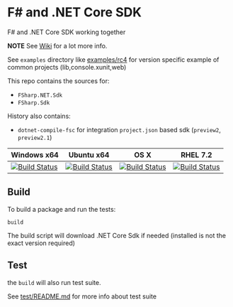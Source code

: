 # F\# and .NET Core SDK

F# and .NET Core SDK working together

**NOTE** See [Wiki](https://github.com/dotnet/netcorecli-fsc/wiki) for a lot more info.

See `examples` directory like [examples/rc4](https://github.com/dotnet/netcorecli-fsc/tree/master/examples/rc4) for version specific example of common projects (lib,console.xunit,web)

This repo contains the sources for:

- `FSharp.NET.Sdk`
- `FSharp.Sdk`

History also contains:

- `dotnet-compile-fsc` for integration `project.json` based sdk (`preview2`, `preview2.1`)


| Windows x64 | Ubuntu x64 | OS X | RHEL 7.2 |
|-------------|------------|------|----------|
| [![Build Status][win-x64-badge]](https://ci2.dot.net/job/dotnet_netcorecli-fsc/job/master/job/release_windows_nt_x64/) | [![Build Status][ubuntu-x64-badge]](https://ci2.dot.net/job/dotnet_netcorecli-fsc/job/master/job/release_ubuntu_x64/) | [![Build Status][osx-x64-badge]](https://ci2.dot.net/job/dotnet_netcorecli-fsc/job/master/job/release_osx_x64/) | [![Build Status](https://ci2.dot.net/buildStatus/icon?job=dotnet_netcorecli-fsc/master/release_rhel7.2_x64)](https://ci2.dot.net/job/dotnet_netcorecli-fsc/job/master/job/release_rhel7.2_x64/) |

## Build

To build a package and run the tests:

```
build
```

The build script will download .NET Core Sdk if needed (installed is not the exact version required)

## Test

the `build` will also run test suite.

See [test/README.md](https://github.com/dotnet/netcorecli-fsc/blob/master/test/README.md) for more info about test suite


[win-x64-badge]: https://ci2.dot.net/buildStatus/icon?job=dotnet_netcorecli-fsc/master/release_windows_nt_x64
[ubuntu-x64-badge]: https://ci2.dot.net/buildStatus/icon?job=dotnet_netcorecli-fsc/master/release_ubuntu_x64
[osx-x64-badge]: https://ci2.dot.net/buildStatus/icon?job=dotnet_netcorecli-fsc/master/release_osx_x64
